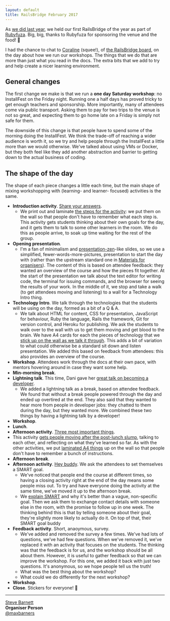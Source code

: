 ```yaml
---
layout: default
title: RailsBridge February 2017
---
```


As [we did last year](/2016/01/31/january-2016-review.html), we held our first RailsBridge of the year as part of [Rubyfuza](http://www.rubyfuza.org/). Big, big, thanks to Rubyfuza for sponsoring the venue and the food! 🙌

I had the chance to chat to [Coraline](http://where.coraline.codes/) (squee!), of [the RailsBridge board](http://railsbridge.org/about/team), on the day about how we run our workshops. The things that we do that are more than just what you read in the docs. The extra bits that we add to try and help create a nicer learning environment.

## General changes

The first change we make is that we run a **one day Saturday workshop**: no InstallFest on the Friday night. Running one a half days has proved tricky to get enough teachers and sponsorship. More importantly, many of attendees come via public transport. Asking them to pay for two trips to the venue is not so great, and expecting them to go home late on a Friday is simply not safe for them.

The downside of this change is that people have to spend some of the morning doing the InstallFest. We think the trade-off of reaching a wider audience is worth it, so we try and help people through the InstallFest a little more than we would otherwise. We've talked about using VMs or Docker, but they both feel like they add another abstraction and barrier to getting down to the actual business of coding.


## The shape of the day

The shape of each piece changes a little each time, but the main shape of mixing workshopping with (learning- and learner- focused) activities is the same.

- **Introduction activity**. [Share your answers](https://docs.railsbridgecapetown.org/workshop/activities#shareyouranswers).
    - We print out and laminate [the steps for the activity](https://github.com/RailsBridge-CapeTown/Activity-Printables/blob/master/share-your-answers.pdf): we put them on the wall so that people don't have to remember what each step is. This activity gets students thinking about their own goals for the day, and it gets them to talk to some other learners in the room. We do this as people arrive, to soak up time waiting for the rest of the group.
- **Opening presentation**.
    - I'm a fan of minimalism and [presentation-zen](http://www.presentationzen.com/)-like slides, so we use a simplified, fewer-words-more-pictures, presentation to start the day with (rather than the upstream standard one in [Materials for organisers](https://docs.railsbridgecapetown.org/workshop/)). The content of this is based on attendee feedback: they wanted an overview of the course and how the pieces fit together. At the start of the presentation we talk about the text editor for writing code, the terminal for issuing commands, and the browser for seeing the results of your work. In the middle of it, we stop and take a walk (to get attendees moving and listening) to a wall for a Technology Intro thing.
- **Technology Intro**. We talk through the technologies that the students will be using on the day, formed as a bit of a Q & A.
    - We talk about HTML for content, CSS for presentation, JavaScript for behaviour, Ruby the language, Rails the framework, Git for version control, and Heroku for publishing. We ask the students to walk over to the wall with us to get them moving and get blood to the brain. We have A4 cards for each the pieces of technology that we [stick up on the wall as we talk it through](/images/2017-02-04/tech-intro.jpg). This adds a bit of variation to what could otherwise be a standard sit down and listen presentation. We added this based on feedback from attendees: this also provides an overview of the course.
- **Workshop**. Attendees work through the docs at their own pace, with mentors hovering around in case they want some help.
- **Min-morning break**.
- **Lightning talk**. This time, Dani gave her [great talk on becoming a developer](http://127.0.0.1:4000/2016/01/31/railsbridge-lightning-talk-danielle.html).
    - We added a lightning talk as a break, based on attendee feedback. We found that without a break people powered through the day and ended up overtired at the end. They also said that they wanted to hear more from people in developer jobs: they chatted to them during the day, but they wanted more. We combined these two things by having a lightning talk by a developer!
- **Workshop**.
- **Lunch**.
- **Afternoon activity**. [Three most important things](https://docs.railsbridgecapetown.org/workshop/activities#three-most-important-things).
- This activity [gets people moving after the post-lunch slump](/images/2017-02-04/three-most-important.jpg), talking to each other, and reflecting on what they've learned so far. As with the other activities, we put [laminated A4 things](https://github.com/RailsBridge-CapeTown/Activity-Printables/blob/master/three-most-important-things.pdf) up on the wall so that people don't have to remember a bunch of instructions.
- **Afternoon break**.
- **Afternoon activity**. [Hey buddy](https://docs.railsbridgecapetown.org/workshop/activities#heybuddy). We ask the attendees to set themselves a SMART goal.
    - We've noticed that people end the course at different times, so having a closing activity right at the end of the day means some people miss out. To try and have everyone doing the activity at the same time, we've moved it up to the afternoon break.
    - We [explain SMART](https://github.com/RailsBridge-CapeTown/Activity-Printables/blob/master/hey-buddy.pdf) and why it's better than a vague, non-specific goal. Then we ask them to exchange contact details with someone else in the room, with the promise to follow up in one week. The thinking behind this is that by telling someone about their goal, they're slightly more likely to actually do it. On top of that, their SMART goal buddy
- **Feedback activity**. Short, anaoymous, survey.
    - We've added and removed the survey a few times. We've had lots of questions, we've had few questions. When we've removed it, we've replaced it with an activity that focuses on the students. The thinking was that the feedback is for us, and the workshop should be all about them. However, it is useful to gather feedback so that we can improve the workshop. For this one, we added it back with just two questions. It's anonymous, so we hope people tell us the truth!
    - What was the best thing about the workshop?
    - What could we do differently for the next workshop?
- **Workshop**.
- **Close**. Stickers for everyone! 🎉

---

[Steve Barnett](http://www.meetup.com/RailsBridge-Cape-Town/members/60870592/)<br />
**Organiser Person**<br />
[@maxbarners](http://twitter.com/maxbarners)

